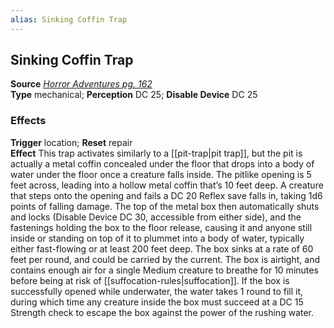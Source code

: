 ```yaml
---
alias: Sinking Coffin Trap
---
```


## Sinking Coffin Trap

**Source** [_Horror Adventures pg. 162_](http://paizo.com/products/btpy9n5a?Pathfinder-Roleplaying-Game-Horror-Adventures)  
**Type** mechanical; **Perception** DC 25; **Disable Device** DC 25

### Effects

**Trigger** location; **Reset** repair  
**Effect** This trap activates similarly to a [[pit-trap|pit trap]], but the pit is actually a metal coffin concealed under the floor that drops into a body of water under the floor once a creature falls inside. The pitlike opening is 5 feet across, leading into a hollow metal coffin that’s 10 feet deep. A creature that steps onto the opening and fails a DC 20 Reflex save falls in, taking 1d6 points of falling damage. The top of the metal box then automatically shuts and locks (Disable Device DC 30, accessible from either side), and the fastenings holding the box to the floor release, causing it and anyone still inside or standing on top of it to plummet into a body of water, typically either fast-flowing or at least 200 feet deep. The box sinks at a rate of 60 feet per round, and could be carried by the current. The box is airtight, and contains enough air for a single Medium creature to breathe for 10 minutes before being at risk of [[suffocation-rules|suffocation]]. If the box is successfully opened while underwater, the water takes 1 round to fill it, during which time any creature inside the box must succeed at a DC 15 Strength check to escape the box against the power of the rushing water.
